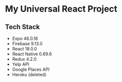 # My Universal React Project

## Tech Stack
- Expo 46.0.16
- Firebase 9.13.0
- React 18.0.0
- React Native 0.69.6
- Redux 4.2.0
- Yelp API
- Google Places API
- Heroku (deleted)
